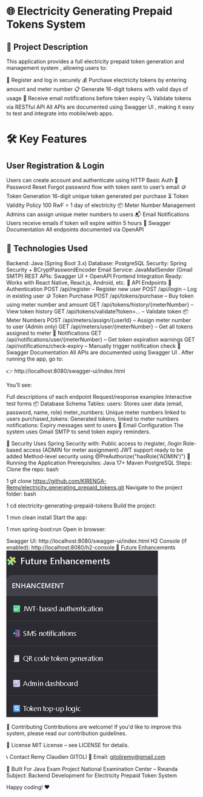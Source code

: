# 🌐 Electricity Generating Prepaid Tokens System

## 🧾 Project Description
This application provides a full electricity prepaid token generation and management system , allowing users to:

🔐 Register and log in securely
💰 Purchase electricity tokens by entering amount and meter number
📋 Generate 16-digit tokens with valid days of usage
🚨 Receive email notifications before token expiry
🔍 Validate tokens via RESTful API
All APIs are documented using Swagger UI , making it easy to test and integrate into mobile/web apps.

# 🛠 Key Features
## User Registration & Login
Users can create account and authenticate using HTTP Basic Auth
🔁 Password Reset
Forgot password flow with token sent to user’s email
🪙 Token Generation
16-digit unique token generated per purchase
⏳ Token Validity Policy
100 RwF = 1 day of electricity
📦 Meter Number Management
Admins can assign unique meter numbers to users
📬 Email Notifications
Users receive emails if token will expire within 5 hours
🧾 Swagger Documentation
All endpoints documented via OpenAPI

## 🧱 Technologies Used
Backend: Java (Spring Boot 3.x)
Database: PostgreSQL 
Security: Spring Security + BCryptPasswordEncoder
Email Service: JavaMailSender (Gmail SMTP)
REST APIs: Swagger UI + OpenAPI
Frontend Integration Ready: Works with React Native, React.js, Android, etc.
🧪 API Endpoints
🔑 Authentication
POST /api/register – Register new user
POST /api/login – Log in existing user
🪙 Token Purchase
POST /api/tokens/purchase – Buy token using meter number and amount
GET /api/tokens/history/{meterNumber} – View token history
GET /api/tokens/validate?token=... – Validate token
📦 Meter Numbers
POST /api/meters/assign/{userId} – Assign meter number to user (Admin only)
GET /api/meters/user/{meterNumber} – Get all tokens assigned to meter
📩 Notifications
GET /api/notifications/user/{meterNumber} – Get token expiration warnings
GET /api/notifications/check-expiry – Manually trigger notification check
📄 Swagger Documentation
All APIs are documented using Swagger UI . After running the app, go to:

👉 http://localhost:8080/swagger-ui/index.html

You’ll see:

Full descriptions of each endpoint
Request/response examples
Interactive test forms
📦 Database Schema
Tables:
users: Stores user data (email, password, name, role)
meter_numbers: Unique meter numbers linked to users
purchased_tokens: Generated tokens, linked to meter numbers
notifications: Expiry messages sent to users
📨 Email Configuration
The system uses Gmail SMTP to send token expiry reminders.

🔐 Security
Uses Spring Security with:
Public access to /register, /login
Role-based access (ADMIN for meter assignment)
JWT support ready to be added
Method-level security using @PreAuthorize("hasRole('ADMIN')")
🧪 Running the Application
Prerequisites:
Java 17+
Maven
PostgreSQL 
Steps:
Clone the repo:
bash


1
git clone https://github.com/KIRENGA-Remy/electricity_generating_prepaid_tokens.git
Navigate to the project folder:
bash


1
cd electricity-generating-prepaid-tokens
Build the project:


1
mvn clean install
Start the app:


1
mvn spring-boot:run
Open in browser:

Swagger UI: http://localhost:8080/swagger-ui/index.html
H2 Console (if enabled): http://localhost:8080/h2-console
🧩 Future Enhancements
![img.png](img.png)

🤝 Contributing
Contributions are welcome! If you'd like to improve this system, please read our contribution guidelines.

📜 License
MIT License – see LICENSE for details.

📞 Contact
Remy Claudien GITOLI
📧 Email: gitoliremy@gmail.com

🎯 Built For
Java Exam Project
National Examination Center – Rwanda
Subject: Backend Development for Electricity Prepaid Token System

Happy coding! ❤️